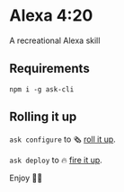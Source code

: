 # Alexa 4:20

A recreational Alexa skill

## Requirements

`npm i -g ask-cli`

## Rolling it up

`ask configure` to 🗞 [roll it up](https://developer.amazon.com/en-US/docs/alexa/smapi/ask-cli-command-reference.html#configure-command).

`ask deploy` to 🔥 [fire it up](https://developer.amazon.com/en-US/docs/alexa/smapi/ask-cli-command-reference.html#deploy-command).

Enjoy 💨🤣
